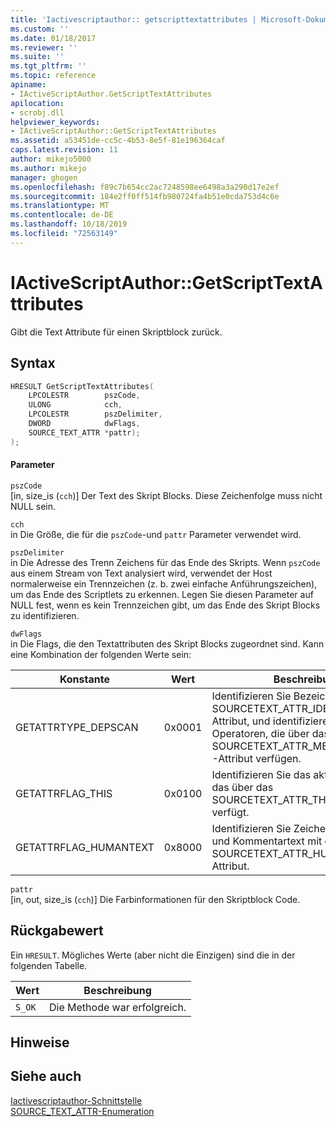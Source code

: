```yaml
---
title: 'Iactivescriptauthor:: getscripttextattributes | Microsoft-Dokumentation'
ms.custom: ''
ms.date: 01/18/2017
ms.reviewer: ''
ms.suite: ''
ms.tgt_pltfrm: ''
ms.topic: reference
apiname:
- IActiveScriptAuthor.GetScriptTextAttributes
apilocation:
- scrobj.dll
helpviewer_keywords:
- IActiveScriptAuthor::GetScriptTextAttributes
ms.assetid: a53451de-cc5c-4b53-8e5f-81e196364caf
caps.latest.revision: 11
author: mikejo5000
ms.author: mikejo
manager: ghogen
ms.openlocfilehash: f89c7b654cc2ac7248598ee6498a3a290d17e2ef
ms.sourcegitcommit: 184e2ff0ff514fb980724fa4b51e0cda753d4c6e
ms.translationtype: MT
ms.contentlocale: de-DE
ms.lasthandoff: 10/18/2019
ms.locfileid: "72563149"
---
```

# <a name="iactivescriptauthorgetscripttextattributes"></a>IActiveScriptAuthor::GetScriptTextAttributes
Gibt die Text Attribute für einen Skriptblock zurück.  
  
## <a name="syntax"></a>Syntax  
  
```cpp
HRESULT GetScriptTextAttributes(  
    LPCOLESTR        pszCode,  
    ULONG            cch,  
    LPCOLESTR        pszDelimiter,  
    DWORD            dwFlags,  
    SOURCE_TEXT_ATTR *pattr);  
);  
```  
  
#### <a name="parameters"></a>Parameter  
 `pszCode`  
 [in, size_is (`cch`)] Der Text des Skript Blocks. Diese Zeichenfolge muss nicht NULL sein.  
  
 `cch`  
 in Die Größe, die für die `pszCode`-und `pattr` Parameter verwendet wird.  
  
 `pszDelimiter`  
 in Die Adresse des Trenn Zeichens für das Ende des Skripts. Wenn `pszCode` aus einem Stream von Text analysiert wird, verwendet der Host normalerweise ein Trennzeichen (z. b. zwei einfache Anführungszeichen), um das Ende des Scriptlets zu erkennen. Legen Sie diesen Parameter auf NULL fest, wenn es kein Trennzeichen gibt, um das Ende des Skript Blocks zu identifizieren.  
  
 `dwFlags`  
 in Die Flags, die den Textattributen des Skript Blocks zugeordnet sind. Kann eine Kombination der folgenden Werte sein:  
  
|Konstante|Wert|Beschreibung|  
|--------------|-----------|-----------------|  
|GETATTRTYPE_DEPSCAN|0x0001|Identifizieren Sie Bezeichner mit dem SOURCETEXT_ATTR_IDENTIFIER-Attribut, und identifizieren Sie Punkt Operatoren, die über das SOURCETEXT_ATTR_MEMBERLOOKUP-Attribut verfügen.|  
|GETATTRFLAG_THIS|0x0100|Identifizieren Sie das aktuelle-Objekt, das über das SOURCETEXT_ATTR_THIS-Attribut verfügt.|  
|GETATTRFLAG_HUMANTEXT|0x8000|Identifizieren Sie Zeichen folgen Inhalt und Kommentartext mit dem SOURCETEXT_ATTR_HUMANTEXT-Attribut.|  
  
 `pattr`  
 [in, out, size_is (`cch`)] Die Farbinformationen für den Skriptblock Code.  
  
## <a name="return-value"></a>Rückgabewert  
 Ein `HRESULT`. Mögliches Werte (aber nicht die Einzigen) sind die in der folgenden Tabelle.  
  
|Wert|Beschreibung|  
|-----------|-----------------|  
|`S_OK`|Die Methode war erfolgreich.|  
  
## <a name="remarks"></a>Hinweise  
  
## <a name="see-also"></a>Siehe auch  
 [Iactivescriptauthor-Schnittstelle](../../winscript/reference/iactivescriptauthor-interface.md)   
 [SOURCE_TEXT_ATTR-Enumeration](../../winscript/reference/source-text-attr-enumeration.md)